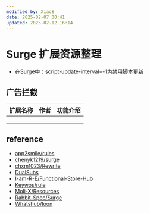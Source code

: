 ```yaml
---
modified by: XiaoE
date: 2025-02-07 00:41
updated: 2025-02-12 16:14
---
```

# Surge 扩展资源整理
- 在Surge中：script-update-interval=-1为禁用脚本更新

## 广告拦截

| 扩展名称 | 作者  | 功能介绍 |
| ---- | --- | ---- |
|      |     |      |
|      |     |      |
|      |     |      |

## reference
- [app2smile/rules](https://github.com/app2smile/rules)
- [chenyk1219/surge](https://github.com/chenyk1219/surge)
- [chxm1023/Rewrite](https://github.com/chxm1023/Rewrite)
- [DualSubs](https://github.com/DualSubs)
- [I-am-R-E/Functional-Store-Hub](https://github.com/I-am-R-E/Functional-Store-Hub)
- [Keywos/rule](https://github.com/Keywos/rule)
- [Moli-X/Resources](https://github.com/Moli-X/Resources)
- [Rabbit-Spec/Surge](https://github.com/Rabbit-Spec/Surge)
- [Whatshub/loon](https://whatshub.top/loon)



